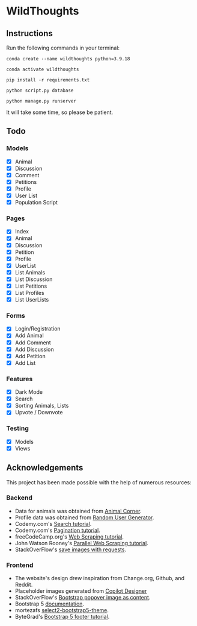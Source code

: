 #  WildThoughts

## Instructions
Run the following commands in your terminal:
``` shell
conda create --name wildthoughts python=3.9.18
```
``` shell
conda activate wildthoughts
```
``` shell
pip install -r requirements.txt
```
``` shell
python script.py database
```
``` shell
python manage.py runserver
```
It will take some time, so please be patient.

## Todo
### Models
- [x] Animal
- [x] Discussion
- [x] Comment
- [x] Petitions
- [x] Profile
- [x] User List
- [x] Population Script
### Pages
- [x] Index
- [x] Animal
- [x] Discussion
- [x] Petition
- [x] Profile
- [x] UserList
- [x] List Animals
- [x] List Discussion
- [x] List Petitions
- [x] List Profiles
- [x] List UserLists
### Forms
- [x] Login/Registration
- [x] Add Animal
- [x] Add Comment
- [x] Add Discussion
- [x] Add Petition
- [x] Add List
### Features
- [x] Dark Mode
- [x] Search
- [x] Sorting Animals, Lists
- [x] Upvote / Downvote
### Testing
- [x] Models
- [x] Views

## Acknowledgements

This project has been made possible with the help of numerous resources:

### Backend
- Data for animals was obtained from [Animal Corner](https://animalcorner.org/animals/).
- Profile data was obtained from [Random User Generator](https://randomuser.me/).
- Codemy.com's [Search tutorial](https://youtu.be/AGtae4L5BbI?si=KSDHD2XQh5S6YceP).
- Codemy.com's [Pagination tutorial](https://youtu.be/N-PB-HMFmdo?si=JFQX6OpyVV6fLJqR).
- freeCodeCamp.org's [Web Scraping tutorial](https://youtu.be/XVv6mJpFOb0?si=cY__8rXOFzQ5jdzv).
- John Watson Rooney's [Parallel Web Scraping tutorial](https://youtu.be/aA6-ezS5dyY?si=SB2rH5OACNMdiSlX).
- StackOverFlow's [save images with requests](https://stackoverflow.com/questions/13137817/how-to-download-image-using-requests).

### Frontend
- The website's design drew inspiration from Change.org, Github, and Reddit.
- Placeholder images generated from [Copilot Designer](https://copilot.microsoft.com/images/create)
- StackOverFlow's [Bootstrap popover image as content](https://stackoverflow.com/questions/13604144/bootstrap-popover-image-as-content).
- Bootstrap 5 [documentation](https://getbootstrap.com/docs/5.3/getting-started/introduction/).
- mortezafs [select2-bootstrap5-theme](https://github.com/mortezafs/select2-bootstrap5-theme).
- ByteGrad's [Bootstrap 5 footer tutorial](https://www.youtube.com/watch?v=4UT2r2MAJKY).